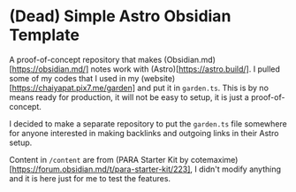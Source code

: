 # (Dead) Simple Astro Obsidian Template

A proof-of-concept repository that makes (Obsidian.md)[https://obsidian.md/] notes work with (Astro)[https://astro.build/]. I pulled some of my codes that I used in my (website)[https://chaiyapat.pix7.me/garden] and put it in `garden.ts`. This is by no means ready for production, it will not be easy to setup, it is just a proof-of-concept.

I decided to make a separate repository to put the `garden.ts` file somewhere for anyone interested in making backlinks and outgoing links in their Astro setup.

Content in `/content` are from (PARA Starter Kit by cotemaxime)[https://forum.obsidian.md/t/para-starter-kit/223], I didn't modify anything and it is here just for me to test the features.